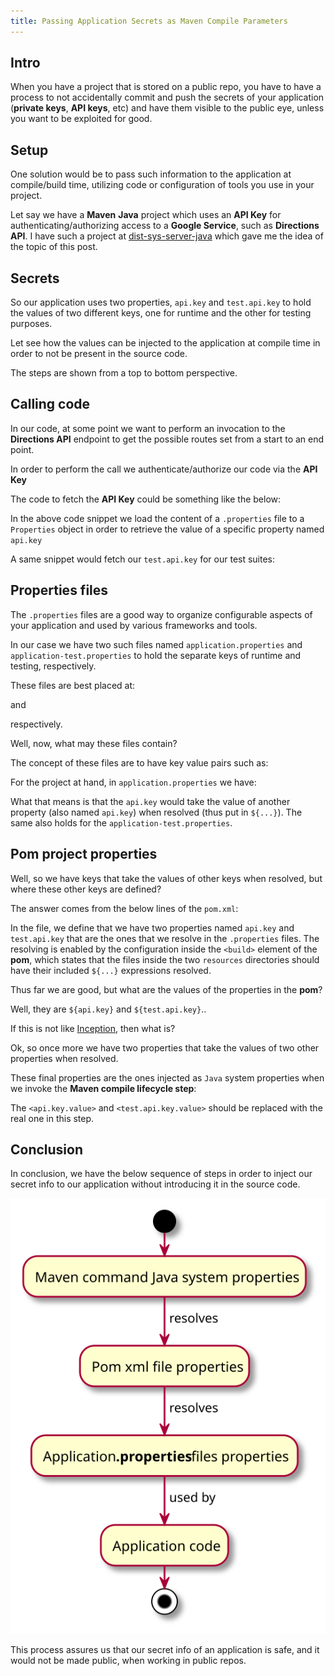 ```yaml
---
title: Passing Application Secrets as Maven Compile Parameters
---
```


## Intro

When you have a project that is stored on a public repo, you have to have a process to 
not accidentally commit and push the secrets of your application (**private keys**, **API keys**, etc)
and have them visible to the public eye, unless you want to be exploited for good.

## Setup

One solution would be to pass such information to the application at compile/build time, 
utilizing code or configuration of tools you use in your project.

Let say we have a **Maven** **Java** project which uses an **API Key** for 
authenticating/authorizing access to a **Google Service**, such as **Directions API**. 
I have such a project at [dist-sys-server-java](https://github.com/steve-papadogiannis/dist-sys-server-java)
which gave me the idea of the topic of this post.

## Secrets

So our application uses two properties, `api.key` and `test.api.key` to hold the values of 
two different keys, one for runtime and the other for testing purposes.

Let see how the values can be injected to the application at compile time in order to 
not be present in the source code.

The steps are shown from a top to bottom perspective.

## Calling code

In our code, at some point we want to perform an invocation to the **Directions API**
endpoint to get the possible routes set from a start to an end point.

In order to perform the call we authenticate/authorize our code via the **API Key**

The code to fetch the **API Key** could be something like the below:

<script src="https://gist.github.com/steve-papadogiannis/8efb49b6febdfff6daa99a66d5aa4839.js"></script>

[comment]: <> (```java)
[comment]: <> (private static final String APPLICATION_PROPERTIES_FILE_NAME = "application.properties";)
[comment]: <> (private static final String API_KEY_PROPERTY_KEY = "api.key";)
[comment]: <> (        ...)
[comment]: <> (private String getApiKey&#40;&#41; {)
[comment]: <> (        try {)
[comment]: <> (final Properties props = new Properties&#40;&#41;;)
[comment]: <> (        props.load&#40;Server.class.getClassLoader&#40;&#41;.getResourceAsStream&#40;APPLICATION_PROPERTIES_FILE_NAME&#41;&#41;;)
[comment]: <> (        return props.getProperty&#40;API_KEY_PROPERTY_KEY&#41;;)
[comment]: <> (        } catch &#40;IOException ioException&#41; {)
[comment]: <> (        LOGGER.severe&#40;ioException.toString&#40;&#41;&#41;;)
[comment]: <> (        return "";)
[comment]: <> (        })
[comment]: <> (        })
[comment]: <> (```)

In the above code snippet we load the content of a `.properties` file
to a `Properties` object in order to retrieve the value of a specific
property named `api.key`

A same snippet would fetch our `test.api.key` for our test suites:

<script src="https://gist.github.com/steve-papadogiannis/da6572e406ca808a8f77e6fa0dd2b76e.js"></script>

[comment]: <> (```java)
[comment]: <> (    private static final String APPLICATION_PROPERTIES_FILE_NAME = "application-test.properties";)
[comment]: <> (    private static final String API_KEY_PROPERTY_KEY = "test.api.key";)
[comment]: <> (    ...)
[comment]: <> (    private String getApiKey&#40;&#41; {)
[comment]: <> (        try {)
[comment]: <> (            final Properties props = new Properties&#40;&#41;;)
[comment]: <> (            props.load&#40;ServerTest.class.getClassLoader&#40;&#41;.getResourceAsStream&#40;APPLICATION_PROPERTIES_FILE_NAME&#41;&#41;;)
[comment]: <> (            return props.getProperty&#40;API_KEY_PROPERTY_KEY&#41;;)
[comment]: <> (        } catch &#40;IOException ioException&#41; {)
[comment]: <> (            LOGGER.severe&#40;ioException.toString&#40;&#41;&#41;;)
[comment]: <> (            return "";)
[comment]: <> (        })
[comment]: <> (    })
[comment]: <> (```)

## Properties files

The `.properties` files are a good way to organize configurable aspects of your application
and used by various frameworks and tools.

In our case we have two such files named `application.properties` and `application-test.properties`
to hold the separate keys of runtime and testing, respectively.

These files are best placed at:

<script src="https://gist.github.com/steve-papadogiannis/b69d2848bda7e37dc683766a9a11a8cd.js"></script>

[comment]: <> (```)
[comment]: <> (src)
[comment]: <> (|_ main)
[comment]: <> (   |_ resources)
[comment]: <> (```)

and

<script src="https://gist.github.com/steve-papadogiannis/3f7b4824184612e08beb856f84ae4e53.js"></script>

[comment]: <> (```)
[comment]: <> (src)
[comment]: <> (|_ test)
[comment]: <> (   |_ resources)
[comment]: <> (```)

respectively.

Well, now, what may these files contain? 

The concept of these files are to have key value pairs such as:

<script src="https://gist.github.com/steve-papadogiannis/b285b6ddd979bfa48f2bb8623c6257ec.js"></script>

[comment]: <> (```properties)
[comment]: <> (api.key=value)
[comment]: <> (```)

For the project at hand, in `application.properties` we have:

<script src="https://gist.github.com/steve-papadogiannis/944bd3afbc8ad3c40470f24ec1af0f15.js"></script>

[comment]: <> (```properties)
[comment]: <> (api.key=${api.key})
[comment]: <> (```)

What that means is that the `api.key` would take the value of another property (also named `api.key`)
when resolved (thus put in `${...}`). The same also holds for the `application-test.properties`.

## Pom project properties

Well, so we have keys that take the values of other keys when resolved, but where these other keys are 
defined?

The answer comes from the below lines of the `pom.xml`:

<script src="https://gist.github.com/steve-papadogiannis/5a8c81583b71883e577ba223dd9f15e0.js"></script>

[comment]: <> (````xml)
[comment]: <> (<?xml version="1.0" encoding="UTF-8"?>)
[comment]: <> (<project xmlns="http://maven.apache.org/POM/4.0.0")
[comment]: <> (         xmlns:xsi="http://www.w3.org/2001/XMLSchema-instance")
[comment]: <> (         xsi:schemaLocation="http://maven.apache.org/POM/4.0.0 http://maven.apache.org/xsd/maven-4.0.0.xsd">)
[comment]: <> (    ...    )
[comment]: <> (    <properties>)
[comment]: <> (        ...)
[comment]: <> (        <api.key>${api.key}</api.key>)
[comment]: <> (        <test.api.key>${test.api.key}</test.api.key>)
[comment]: <> (    </properties>)
[comment]: <> (    ...)
[comment]: <> (    <build>)
[comment]: <> (        <resources>)
[comment]: <> (            <resource>)
[comment]: <> (                <directory>src/main/resources</directory>)
[comment]: <> (                <filtering>true</filtering>)
[comment]: <> (            </resource>)
[comment]: <> (        </resources>)
[comment]: <> (        <testResources>)
[comment]: <> (            <testResource>)
[comment]: <> (                <directory>src/test/resources</directory>)
[comment]: <> (                <filtering>true</filtering>)
[comment]: <> (            </testResource>)
[comment]: <> (        </testResources>)
[comment]: <> (        ...)
[comment]: <> (    </build>)
[comment]: <> (</project>)
[comment]: <> (````)

In the file, we define that we have two properties named `api.key` and `test.api.key` that are
the ones that we resolve in the `.properties` files. The resolving is enabled by the 
configuration inside the `<build>` element of the **pom**, which states that the files inside the
two `resources` directories should have their included `${...}` expressions resolved.

Thus far we are good, but what are the values of the properties in the **pom**?

Well, they are `${api.key}` and `${test.api.key}`..

If this is not like [Inception](https://www.imdb.com/title/tt1375666/), then what is?

Ok, so once more we have two properties that take the values of two other properties when resolved.

These final properties are the ones injected as `Java` system properties when we invoke the 
**Maven compile lifecycle step**:

<script src="https://gist.github.com/steve-papadogiannis/6cf9c87d833bc4b9df12828bd56e521b.js"></script>

[comment]: <> (```)
[comment]: <> (mvn compile -Dapi.key=<api.key.value> -Dtest.api.key=<test.api.key.value>)
[comment]: <> (```)

The `<api.key.value>` and `<test.api.key.value>` should be replaced with the real one in this step.

## Conclusion

In conclusion, we have the below sequence of steps in order to inject our secret info to our application
without introducing it in the source code.

![Fig. 1: Property Resolution](../images/property_resolution_maven.svg)

This process assures us that our secret info of an application is safe,
and it would not be made public, when working in public repos.

